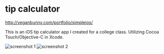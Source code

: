tip calculator
==============

http://veganbunny.com/portfolio/simpleios/

This is an iOS tip calculator app I created for a college class. Utilizing Cocoa Touch/Objective-C in Xcode.

![screenshot 1](https://github.com/iamveronica/calculator/blob/master/screenshots/1.png)
![screenshot 2](https://github.com/iamveronica/calculator/blob/master/screenshots/2.png)
